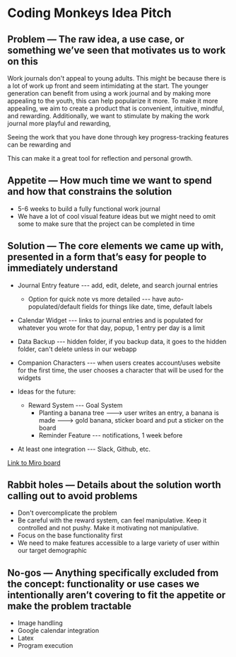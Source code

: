 # Coding Monkeys Idea Pitch 

## Problem — The raw idea, a use case, or something we’ve seen that motivates us to work on this
Work journals don't appeal to young adults. This might be because there is a lot of work up front and seem intimidating at the start. The younger generation can benefit from using a work journal and by making more appealing to the youth, this can help popularize it more. To make it more appealing, we aim to create a product that is convenient, intuitive, mindful, and rewarding. Additionally, we want to stimulate by making the work journal more playful and rewarding, 

Seeing the work that you have done through key progress-tracking features can be rewarding and 

This can make it a great tool for reflection and personal growth. 

## Appetite — How much time we want to spend and how that constrains the solution
* 5-6 weeks to build a fully functional work journal
* We have a lot of cool visual feature ideas but we might need to omit some to make sure that the project can be completed in time

## Solution — The core elements we came up with, presented in a form that’s easy for people to immediately understand
* Journal Entry feature --- add, edit, delete, and search journal entries
  * Option for quick note vs more detailed --- have auto-populated/default fields for things like date, time, default labels
* Calendar Widget --- links to journal entries and is populated for whatever you wrote for that day, popup, 1 entry per day is a limit
* Data Backup --- hidden folder, if you backup data, it goes to the hidden folder, can't delete unless in our webapp
* Companion Characters --- when users creates account/uses website for the first time, the user chooses a character that will be used for the widgets

* Ideas for the future:
  * Reward System --- Goal System
    * Planting a banana tree ---> user writes an entry, a banana is made ---> gold banana, sticker board and put a sticker on the board
    * Reminder Feature --- notifications, 1 week before
* At least one integration --- Slack, Github, etc.

[Link to Miro board](https://miro.com/app/board/uXjVKMn1_cg=/)

## Rabbit holes — Details about the solution worth calling out to avoid problems
* Don't overcomplicate the problem
* Be careful with the reward system, can feel manipulative. Keep it controlled and not pushy. Make it motivating not manipulative.
* Focus on the base functionality first
* We need to make features accessible to a large variety of user within our target demographic


## No-gos — Anything specifically excluded from the concept: functionality or use cases we intentionally aren’t covering to fit the appetite or make the problem tractable
* Image handling
* Google calendar integration
* Latex
* Program execution
